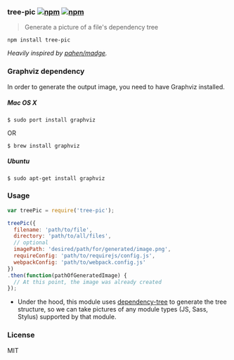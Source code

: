 ### tree-pic [![npm](http://img.shields.io/npm/v/tree-pic.svg)](https://npmjs.org/package/tree-pic) [![npm](http://img.shields.io/npm/dm/tree-pic.svg)](https://npmjs.org/package/tree-pic)

> Generate a picture of a file's dependency tree

`npm install tree-pic`

*Heavily inspired by [pahen/madge](https://github.com/pahen/madge).*

### Graphviz dependency

In order to generate the output image, you need to have Graphviz installed.

##### Mac OS X

	$ sudo port install graphviz

OR

	$ brew install graphviz

##### Ubuntu

	$ sudo apt-get install graphviz

### Usage

```js
var treePic = require('tree-pic');

treePic({
  filename: 'path/to/file',
  directory: 'path/to/all/files',
  // optional
  imagePath: 'desired/path/for/generated/image.png',
  requireConfig: 'path/to/requirejs/config.js',
  webpackConfig: 'path/to/webpack.config.js'
})
.then(function(pathOfGeneratedImage) {
  // At this point, the image was already created
});
```

* Under the hood, this module uses [dependency-tree](https://github.com/mrjoelkemp/node-dependency-tree) to generate the tree structure, so we can take pictures of any module types (JS, Sass, Stylus) supported by that module.

### License

MIT
